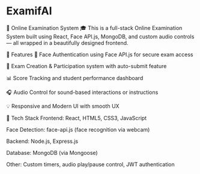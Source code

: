 # ExamifAI
📝 Online Examination System 🎓
This is a full-stack Online Examination System built using React, Face API.js, MongoDB, and custom audio controls — all wrapped in a beautifully designed frontend.

🚀 Features
🔐 Face Authentication using Face API.js for secure exam access

📝 Exam Creation & Participation system with auto-submit feature

📊 Score Tracking and student performance dashboard

🎧 Audio Control for sound-based interactions or instructions

💡 Responsive and Modern UI with smooth UX

🧰 Tech Stack
Frontend: React, HTML5, CSS3, JavaScript

Face Detection: face-api.js (face recognition via webcam)

Backend: Node.js, Express.js

Database: MongoDB (via Mongoose)

Other: Custom timers, audio play/pause control, JWT authentication
